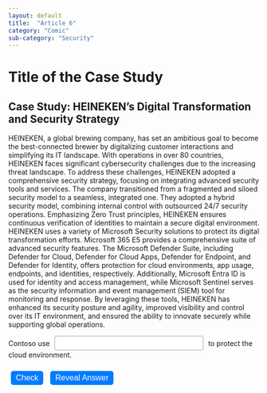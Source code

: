 ```yaml
---
layout: default
title:  "Article 6"
category: "Comic"
sub-category: "Security"
---
```

# Title of the Case Study

## Case Study: HEINEKEN’s Digital Transformation and Security Strategy

HEINEKEN, a global brewing company, has set an ambitious goal to become the best-connected brewer by digitalizing customer interactions and simplifying its IT landscape. With operations in over 80 countries, HEINEKEN faces significant cybersecurity challenges due to the increasing threat landscape. To address these challenges, HEINEKEN adopted a comprehensive security strategy, focusing on integrating advanced security tools and services.
The company transitioned from a fragmented and siloed security model to a seamless, integrated one. They adopted a hybrid security model, combining internal control with outsourced 24/7 security operations. Emphasizing Zero Trust principles, HEINEKEN ensures continuous verification of identities to maintain a secure digital environment.
HEINEKEN uses a variety of Microsoft Security solutions to protect its digital transformation efforts. Microsoft 365 E5 provides a comprehensive suite of advanced security features. The Microsoft Defender Suite, including Defender for Cloud, Defender for Cloud Apps, Defender for Endpoint, and Defender for Identity, offers protection for cloud environments, app usage, endpoints, and identities, respectively. Additionally, Microsoft Entra ID is used for identity and access management, while Microsoft Sentinel serves as the security information and event management (SIEM) tool for monitoring and response.
By leveraging these tools, HEINEKEN has enhanced its security posture and agility, improved visibility and control over its IT environment, and ensured the ability to innovate securely while supporting global operations.

Contoso use <input type="text" id="cloudProtection" class="input-box" oninput="this.value = this.value.toUpperCase()"> to protect the cloud environment.

<button type="button" onclick="checkAnswer()">Check</button>
<button type="button" onclick="revealAnswer()">Reveal Answer</button>

<p id="result"></p>

<style>
  .input-box {
    width: 300px;
    height: 30px;
    text-align: center;
    font-size: 18px;
    border: 2px solid #ccc;
    border-radius: 5px;
    margin: 0 5px;
    transition: border-color 0.3s;
  }

  .input-box:focus {
    border-color: #007bff;
    outline: none;
  }

  button {
    margin: 10px 5px;
    padding: 5px 10px;
    font-size: 16px;
    border: none;
    border-radius: 5px;
    background-color: #007bff;
    color: white;
    cursor: pointer;
    transition: background-color 0.3s;
  }

  button:hover {
    background-color: #0056b3;
  }

  #result {
    margin-top: 10px;
    font-size: 18px;
  }
</style>

<script>
  function checkAnswer() {
    var answer = document.getElementById('cloudProtection').value.toUpperCase();
    if (answer === 'DEFENDER FOR CLOUD') {
      document.getElementById('result').innerText = 'Correct answer';
    } else {
      document.getElementById('result').innerText = 'Try again';
    }
  }

  function revealAnswer() {
    document.getElementById('cloudProtection').value = 'DEFENDER FOR CLOUD';
    document.getElementById('result').innerText = '';
  }
</script>
